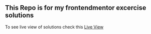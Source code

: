 ## This Repo is for my frontendmentor excercise solutions

To see live view of solutions check this <a href="https://sourav73.github.io/frontendmentor_excercise/" target="_blank">Live View</a>
